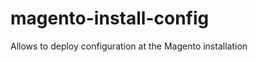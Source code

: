 magento-install-config
======================

Allows to deploy configuration at the Magento installation
